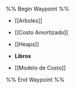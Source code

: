 %% Begin Waypoint %%
- [[Arboles]]
- [[Costo Amortizado]]
- [[Heaps]]
- **Libros**

- [[Modelo de Costo]]

%% End Waypoint %%
